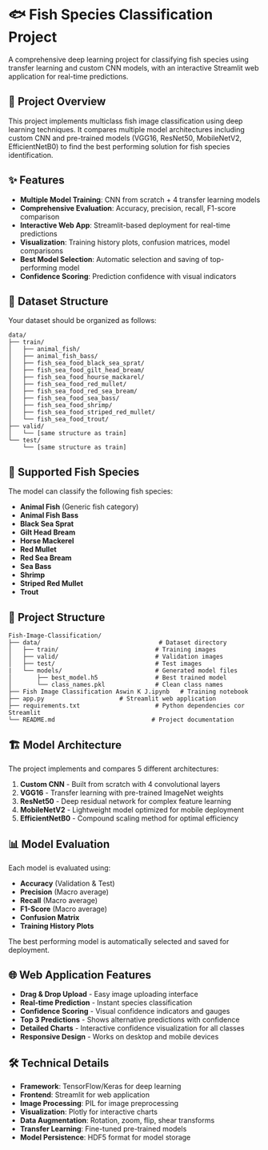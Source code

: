 # 🐟 Fish Species Classification Project

A comprehensive deep learning project for classifying fish species using transfer learning and custom CNN models, with an interactive Streamlit web application for real-time predictions.

## 🎯 Project Overview

This project implements multiclass fish image classification using deep learning techniques. It compares multiple model architectures including custom CNN and pre-trained models (VGG16, ResNet50, MobileNetV2, EfficientNetB0) to find the best performing solution for fish species identification.

## ✨ Features

- **Multiple Model Training**: CNN from scratch + 4 transfer learning models
- **Comprehensive Evaluation**: Accuracy, precision, recall, F1-score comparison
- **Interactive Web App**: Streamlit-based deployment for real-time predictions
- **Visualization**: Training history plots, confusion matrices, model comparisons
- **Best Model Selection**: Automatic selection and saving of top-performing model
- **Confidence Scoring**: Prediction confidence with visual indicators

## 📁 Dataset Structure

Your dataset should be organized as follows:
```
data/
├── train/
│   ├── animal_fish/
│   ├── animal_fish_bass/
│   ├── fish_sea_food_black_sea_sprat/
│   ├── fish_sea_food_gilt_head_bream/
│   ├── fish_sea_food_hourse_mackarel/
│   ├── fish_sea_food_red_mullet/
│   ├── fish_sea_food_red_sea_bream/
│   ├── fish_sea_food_sea_bass/
│   ├── fish_sea_food_shrimp/
│   ├── fish_sea_food_striped_red_mullet/
│   └── fish_sea_food_trout/
├── valid/
│   └── [same structure as train]
└── test/
    └── [same structure as train]
```

## 🧠 Supported Fish Species

The model can classify the following fish species:
- **Animal Fish** (Generic fish category)
- **Animal Fish Bass** 
- **Black Sea Sprat**
- **Gilt Head Bream**
- **Horse Mackerel** 
- **Red Mullet**
- **Red Sea Bream**
- **Sea Bass**
- **Shrimp**
- **Striped Red Mullet**
- **Trout**

## 📁 Project Structure

```
Fish-Image-Classification/
├── data/                                 # Dataset directory
│   ├── train/                           # Training images
│   ├── valid/                           # Validation images  
│   ├── test/                            # Test images
|   └── models/                          # Generated model files
│       ├── best_model.h5                # Best trained model
│       └── class_names.pkl              # Clean class names
├── Fish Image Classification Aswin K J.ipynb   # Training notebook
├── app.py                     # Streamlit web application
├── requirements.txt                     # Python dependencies cor Streamlit
└── README.md                           # Project documentation
```

## 🏗️ Model Architecture

The project implements and compares 5 different architectures:

1. **Custom CNN** - Built from scratch with 4 convolutional layers
2. **VGG16** - Transfer learning with pre-trained ImageNet weights
3. **ResNet50** - Deep residual network for complex feature learning
4. **MobileNetV2** - Lightweight model optimized for mobile deployment
5. **EfficientNetB0** - Compound scaling method for optimal efficiency

## 📊 Model Evaluation

Each model is evaluated using:
- **Accuracy** (Validation & Test)
- **Precision** (Macro average)
- **Recall** (Macro average) 
- **F1-Score** (Macro average)
- **Confusion Matrix**
- **Training History Plots**

The best performing model is automatically selected and saved for deployment.

## 🌐 Web Application Features

- **Drag & Drop Upload** - Easy image uploading interface
- **Real-time Prediction** - Instant species classification
- **Confidence Scoring** - Visual confidence indicators and gauges
- **Top 3 Predictions** - Shows alternative predictions with confidence
- **Detailed Charts** - Interactive confidence visualization for all classes
- **Responsive Design** - Works on desktop and mobile devices

## 🛠️ Technical Details

- **Framework**: TensorFlow/Keras for deep learning
- **Frontend**: Streamlit for web application
- **Image Processing**: PIL for image preprocessing
- **Visualization**: Plotly for interactive charts
- **Data Augmentation**: Rotation, zoom, flip, shear transforms
- **Transfer Learning**: Fine-tuned pre-trained models
- **Model Persistence**: HDF5 format for model storage
